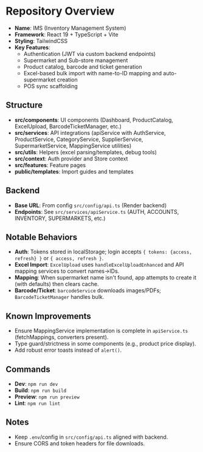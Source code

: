 # Repository Overview

- **Name**: IMS (Inventory Management System)
- **Framework**: React 19 + TypeScript + Vite
- **Styling**: TailwindCSS
- **Key Features**:
  - Authentication (JWT via custom backend endpoints)
  - Supermarket and Sub-store management
  - Product catalog, barcode and ticket generation
  - Excel-based bulk import with name-to-ID mapping and auto-supermarket creation
  - POS sync scaffolding

## Structure
- **src/components**: UI components (Dashboard, ProductCatalog, ExcelUpload, BarcodeTicketManager, etc.)
- **src/services**: API integrations (apiService with AuthService, ProductService, CategoryService, SupplierService, SupermarketService, MappingService utilities)
- **src/utils**: Helpers (excel parsing/templates, debug tools)
- **src/context**: Auth provider and Store context
- **src/features**: Feature pages
- **public/templates**: Import guides and templates

## Backend
- **Base URL**: From config `src/config/api.ts` (Render backend)
- **Endpoints**: See `src/services/apiService.ts` (AUTH, ACCOUNTS, INVENTORY, SUPERMARKETS, etc.)

## Notable Behaviors
- **Auth**: Tokens stored in localStorage; login accepts `{ tokens: {access, refresh} }` or `{ access, refresh }`.
- **Excel Import**: `ExcelUpload` uses `handleExcelUploadEnhanced` and API mapping services to convert names→IDs.
- **Mapping**: When supermarket name isn't found, app attempts to create it (with defaults) then clears cache.
- **Barcode/Ticket**: `barcodeService` downloads images/PDFs; `BarcodeTicketManager` handles bulk.

## Known Improvements
- Ensure MappingService implementation is complete in `apiService.ts` (fetchMappings, converters present).
- Type guard/strictness in some components (e.g., product price display).
- Add robust error toasts instead of `alert()`.

## Commands
- **Dev**: `npm run dev`
- **Build**: `npm run build`
- **Preview**: `npm run preview`
- **Lint**: `npm run lint`

## Notes
- Keep `.env`/config in `src/config/api.ts` aligned with backend.
- Ensure CORS and token headers for file downloads.